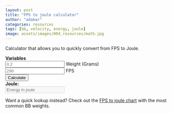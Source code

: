 ```yaml
---
layout: post
title: "FPS to joule calculator"
author: "adakar"
categories: resources
tags: [bb, velocity, energy, joule]
image: assets/images/004_resources/math.jpg
---
```


Calculator that allows you to quickly convert from FPS to Joule.


<script type = "text/javascript">
function calc() {
   var weight = document.getElementById("weight").value;
   var fps = document.getElementById("fps").value;
   console.log("fps");
   console.log(fps);

   console.log("weight");
   console.log(weight);

   var weight=parseFloat(weight);
   var fps=parseFloat(fps);
   console.log("Post Parse");

   console.log("fps");
   console.log(fps);

   console.log("weight");
   console.log(weight);

   var joule = 0.5*(weight / 1000)*((fps / 3.2808399) **2);
   console.log("joule");
   console.log(joule);

   document.getElementById("total").value = parseFloat(joule).toFixed(2);
}
</script> 

<div>
   <b> Variables </b> <br>
   <input type = "text"
      placeholder = "0.2"
      id = "weight"> Weight (Grams)<br>
   <input type = "text"
      placeholder = "290"
      id = "fps"> FPS <br>
   <button type = "button"
      onclick = "javascript:calc();"> Calculate </button> <br>
   <b> Joule: </b> <br>
   <input type = "text"
      placeholder = "Energy in joule"
      id = "total"
      disabled />
   <br>
</div>


Want a quick lookup instead? Check out the [FPS to joule chart](https://airsoftnorge.com/fps-joule-chart/) with the most common BB weights. 